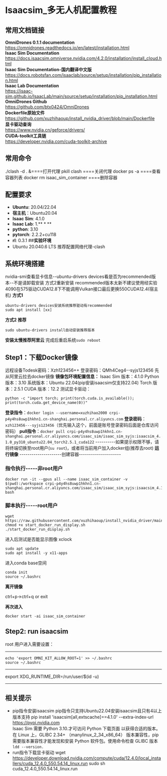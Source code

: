 ﻿# **Isaacsim_多无人机配置教程**

## **常用文档链接**
**OmniDrones 0.1.1 documentation**  
https://omnidrones.readthedocs.io/en/latest/installation.html  
**Isaac Sim Documentation**  
https://docs.isaacsim.omniverse.nvidia.com/4.2.0/installation/install_cloud.html  
**Isaac Sim Documentation-国内翻译中文版**  
https://docs.robotsfan.com/isaaclab/source/setup/installation/pip_installation.html  
**Isaac Lab Documentation**  
https://isaac-sim.github.io/IsaacLab/main/source/setup/installation/pip_installation.html  
**OmniDrones Github**  
https://github.com/btx0424/OmniDrones  
**Dockerfile原始文件**  
https://github.com/xuzhihaoup/install_nvidia_driver/blob/main/Dockerfile  
**显卡驱动查询**   
https://www.nvidia.cn/geforce/drivers/  
**CUDA-toolkit工具链**  
https://developer.nvidia.com/cuda-toolkit-archive  
## **常用命令**
./clash -d . &====打开代理
pkill clash   ====关闭代理
docker ps -a  ====查看容器列表
docker rm isaac_sim_container  ====删除容器
## **配置要求**
 - **Ubuntu**: 20.04/22.04
 - **宿主机**：Ubuntu20.04
 - **Isaac Sim**: 4.1.0
 - **Isaac Lab**: 1.** * **
 - **python**: 3.10
 - **pytorch**: 2.2.2+cu118
 - **rl**: 0.3.1
##**实验环境**
 - Ubuntu 20.040.6 LTS
推荐配置网络代理-clash
## **系统环境搭建**
nvidia-smi查看显卡信息--ubuntu-drivers devices看是否为recommended版本--不是请卸载安装 方式2重新安装
recommended版本太新不建议使用经实验4090在575驱动CUDA12.8下不能调用Vulkan接口最后更换550CUDA12.4(宿主机)
**方式1**

    ubuntu-drivers devices安装系统推荐驱动有recommended
    sudo apt install [xx]

**方式2 推荐**

    sudo ubuntu-drivers install自动安装推荐版本

**安装太慢推荐阿里云**
完成后重启系统`sudo reboot`
## **Step1：下载Docker镜像**
远程设备Todesk密码：Xzh123456++
登录密码：QMh4Ceg4--syjs123456
先从阿里云拉去docker镜像
**镜像包环境配置信息：**
Isaac Sim 版本：4.1.0
Python 版本：3.10
系统版本：Ubuntu 22.04(pip安装isaacsim仅支持22.04)
Torch 版本：2.5.1
CUDA 版本：12.2
测试显卡驱动：

    python -c "import torch; print(torch.cuda.is_available()); print(torch.cuda.get_device_name(0))"

**登录指令**：`docker login --username=xuzhihao2000 crpi-p4y4hs8uwp1hkhn1.cn-shanghai.personal.cr.aliyuncs.com`
**登录密码**：`xzh123456---syjs123456`（优先输入这个，前面是账号登录密码后面是仓库访问密码）
**pull指令**：`docker pull crpi-p4y4hs8uwp1hkhn1.cn-shanghai.personal.cr.aliyuncs.com/isaac_sim/isaac_sim_syjs:isaacsim_4.1.0_py310_ubuntu22.04_torch2.5.1_cuda122`
----------如果提示权限不够，请将终端切换至root用户(`su root`)，或者将当前用户加入docker组(推荐去root)
**运行镜像**
---------------------创建容器---------------------
### 指令执行-----非root用户

    docker run -it --gpus all --name isaac_sim_container -v $(pwd):/workspace crpi-p4y4hs8uwp1hkhn1.cn-shanghai.personal.cr.aliyuncs.com/isaac_sim/isaac_sim_syjs:isaacsim_4.1.0_py310_ubuntu22.04_torch2.5.1_cuda122 bash

### 脚本执行-----root用户

    wget https://raw.githubusercontent.com/xuzhihaoup/install_nvidia_driver/main/start_docker_run_display.sh
    chmod +x start_docker_run_display.sh
    ./start_docker_run_display.sh

进入后测试是否能显示图像
xclock

    sudo apt update
    sudo apt install -y x11-apps

进入conda base空间

    conda init 
    source ~/.bashrc

**离开镜像**

ctrl+p->ctrl+q or exit

**再次进入**

    docker start -ai isaac_sim_container

## **Step2: run isaacsim**
root 用户进入需要设置：

---------------------------------------------------------------

    echo 'export OMNI_KIT_ALLOW_ROOT=1' >> ~/.bashrc
    source ~/.bashrc

---------------------------------------------------------------
export XDG_RUNTIME_DIR=/run/user/$(id -u)



--------------------------------------------------------------
## **相关提示**
 - pip指令安装isaacsim
pip指令只支持Ubuntu22.04安装isaacsim且只有4以上版本支持
pip install 'isaacsim[all,extscache]==4.1.0' --extra-index-url https://pypi.nvidia.com  
Isaac Sim 需要 Python 3.10.才可访问 Python 下载页面 以获得合适的版本。
在 Linux 上，GLIBC 2.34+ （manylinux_2_34_x86_64） 版本兼容性，pip 需要版本兼容性才能发现和安装 Python 软件包。使用命令检查 GLIBC 版本 `ldd --version.`
 - run指令下载显卡驱动
wget https://developer.download.nvidia.com/compute/cuda/12.4.0/local_installers/cuda_12.4.0_550.54.14_linux.run
sudo sh cuda_12.4.0_550.54.14_linux.run

